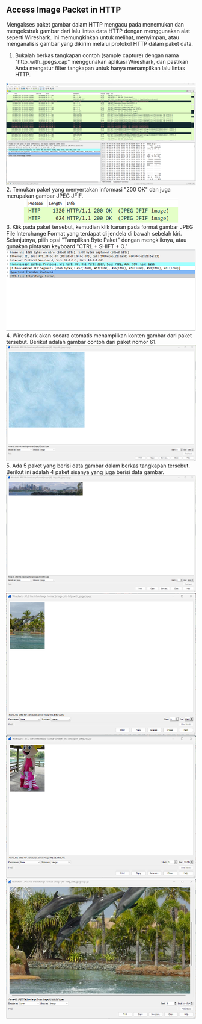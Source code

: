 ## Access Image Packet in HTTP
Mengakses paket gambar dalam HTTP mengacu pada menemukan dan mengekstrak gambar dari lalu lintas data HTTP dengan menggunakan alat seperti Wireshark. Ini memungkinkan untuk melihat, menyimpan, atau menganalisis gambar yang dikirim melalui protokol HTTP dalam paket data.
1. Bukalah berkas tangkapan contoh (sample capture) dengan nama "http_with_jpegs.cap" menggunakan aplikasi Wireshark, dan pastikan Anda mengatur filter tangkapan untuk hanya menampilkan lalu lintas HTTP.
<div align="center">
<img src="assets/jpeg_cap.png">
</div>
2. Temukan paket yang menyertakan informasi "200 OK" dan juga merupakan gambar JPEG JFIF.
<div align="center">
<img src="assets/200_ok.png">
</div>
3. Klik pada paket tersebut, kemudian klik kanan pada format gambar JPEG File Interchange Format yang terdapat di jendela di bawah sebelah kiri. Selanjutnya, pilih opsi "Tampilkan Byte Paket" dengan mengkliknya, atau gunakan pintasan keyboard "CTRL + SHIFT + O."
<div align="center">
<img src="assets/left_bar.png">
</div>
4. Wireshark akan secara otomatis menampilkan konten gambar dari paket tersebut. Berikut adalah gambar contoh dari paket nomor 61.
<div align="center">
<img src="assets/61.png">
</div>
5. Ada 5 paket yang berisi data gambar dalam berkas tangkapan tersebut. Berikut ini adalah 4 paket sisanya yang juga berisi data gambar.
<div align="center">
<img src="assets/72.png">
</div>
<div align="center">
<img src="assets/259.png">
</div>
<div align="center">
<img src="assets/269.png">
</div>
<div align="center">
<img src="assets/479.png">
</div>
